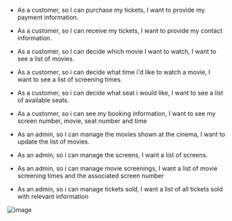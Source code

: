 - As a customer, so I can purchase my tickets, I want to provide my payment information.
- As a customer, so I can receive my tickets, I want to provide my contact information.
- As a customer, so I can decide which movie I want to watch, I want to see a list of movies.
- As a customer, so i can decide what time i'd like to watch a movie, I want to see a list of screening times.
- As a customer, so i can decide what seat i would like, I want to see a list of available seats.
- As a customer, so i can see my booking information, I want to see my screen number, movie, seat number and time

- As an admin, so I can manage the movies shown at the cinema, I want to update the list of movies.
- As an admin, so i can manage the screens, I want a list of screens.
- As an admin, so i can manage movie screenings, I want a list of movie screening times and the associated screen number
- As an admin, so i can manage tickets sold, I want a list of all tickets sold with relevant information

![image](https://github.com/rockettdev/database-design/assets/126497362/85e05228-bf18-4b76-9935-7a22f0de4190)
